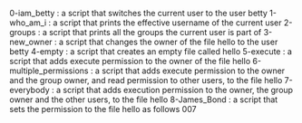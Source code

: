 0-iam_betty : a script that switches the current user to the user betty
1-who_am_i : a script that prints the effective username of the current user
2-groups : a script that prints all the groups the current user is part of
3-new_owner : a script that changes the owner of the file hello to the user betty
4-empty : a script that creates an empty file called hello
5-execute : a script that adds execute permission to the owner of the file hello
6-multiple_permissions : a script that adds execute permission to the owner and the group owner, and read permission to other users, to the file hello
7-everybody : a script that adds execution permission to the owner, the group owner and the other users, to the file hello
8-James_Bond : a script that sets the permission to the file hello as follows 007

